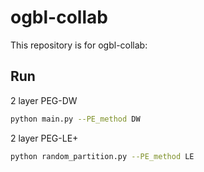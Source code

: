 # ogbl-collab

This repository is for ogbl-collab:


## Run

2 layer PEG-DW 
```bash
python main.py --PE_method DW
```
2 layer PEG-LE+
```bash
python random_partition.py --PE_method LE
```
